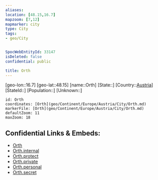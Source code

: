 ```yaml
---
aliases: 
location: [48.15,16.7]
mapzoom: [7,12] 
mapmarker: city 
type: City
tags:
- geo/City


SpocWebEntityId: 33147
isDeleted: false
confidential: public

title: Orth
---
```

[geo-lon::16.7]
[geo-lat::48.15]
[name::Orth]
[State::]
[Country::[Austria](geo/Continent/Europe/Austria.md)]
[StateId::]
[Population::]
[Unknown::]


```leaflet
id: Orth
coordinates: [Orth](geo/Continent/Europe/Austria/City/Orth.md)
markerFile: [Orth](geo/Continent/Europe/Austria/City/Orth.md)
defaultZoom: 11 
maxZoom: 18
```


## Confidential Links & Embeds: 
- [Orth](../../../../../../_public/geo/Continent/Europe/Austria/City/Orth.md) 
- [Orth.internal](../../../../../../_internal/geo/Continent/Europe/Austria/City/Orth.internal.md) 
- [Orth.protect](../../../../../../_protect/geo/Continent/Europe/Austria/City/Orth.protect.md) 
- [Orth.private](../../../../../../_private/geo/Continent/Europe/Austria/City/Orth.private.md) 
- [Orth.personal](../../../../../../_personal/geo/Continent/Europe/Austria/City/Orth.personal.md) 
- [Orth.secret](../../../../../../_secret/geo/Continent/Europe/Austria/City/Orth.secret.md) 
